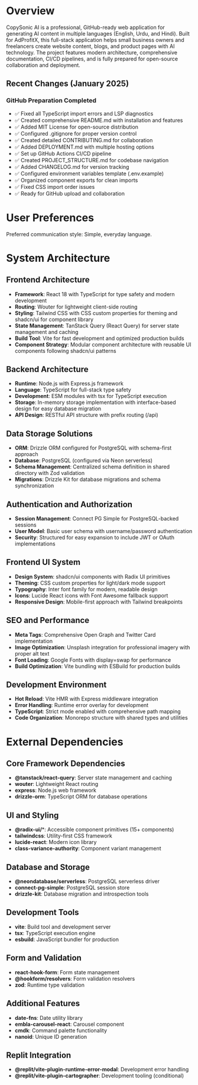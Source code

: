 # Overview

CopySonic AI is a professional, GitHub-ready web application for generating AI content in multiple languages (English, Urdu, and Hindi). Built for AdProfitX, this full-stack application helps small business owners and freelancers create website content, blogs, and product pages with AI technology. The project features modern architecture, comprehensive documentation, CI/CD pipelines, and is fully prepared for open-source collaboration and deployment.

## Recent Changes (January 2025)

### GitHub Preparation Completed
- ✅ Fixed all TypeScript import errors and LSP diagnostics
- ✅ Created comprehensive README.md with installation and features
- ✅ Added MIT License for open-source distribution
- ✅ Configured .gitignore for proper version control
- ✅ Created detailed CONTRIBUTING.md for collaboration
- ✅ Added DEPLOYMENT.md with multiple hosting options
- ✅ Set up GitHub Actions CI/CD pipeline
- ✅ Created PROJECT_STRUCTURE.md for codebase navigation
- ✅ Added CHANGELOG.md for version tracking
- ✅ Configured environment variables template (.env.example)
- ✅ Organized component exports for clean imports
- ✅ Fixed CSS import order issues
- ✅ Ready for GitHub upload and collaboration

# User Preferences

Preferred communication style: Simple, everyday language.

# System Architecture

## Frontend Architecture
- **Framework**: React 18 with TypeScript for type safety and modern development
- **Routing**: Wouter for lightweight client-side routing
- **Styling**: Tailwind CSS with CSS custom properties for theming and shadcn/ui for component library
- **State Management**: TanStack Query (React Query) for server state management and caching
- **Build Tool**: Vite for fast development and optimized production builds
- **Component Strategy**: Modular component architecture with reusable UI components following shadcn/ui patterns

## Backend Architecture
- **Runtime**: Node.js with Express.js framework
- **Language**: TypeScript for full-stack type safety
- **Development**: ESM modules with tsx for TypeScript execution
- **Storage**: In-memory storage implementation with interface-based design for easy database migration
- **API Design**: RESTful API structure with prefix routing (/api)

## Data Storage Solutions
- **ORM**: Drizzle ORM configured for PostgreSQL with schema-first approach
- **Database**: PostgreSQL (configured via Neon serverless)
- **Schema Management**: Centralized schema definition in shared directory with Zod validation
- **Migrations**: Drizzle Kit for database migrations and schema synchronization

## Authentication and Authorization
- **Session Management**: Connect PG Simple for PostgreSQL-backed sessions
- **User Model**: Basic user schema with username/password authentication
- **Security**: Structured for easy expansion to include JWT or OAuth implementations

## Frontend UI System
- **Design System**: shadcn/ui components with Radix UI primitives
- **Theming**: CSS custom properties for light/dark mode support
- **Typography**: Inter font family for modern, readable design
- **Icons**: Lucide React icons with Font Awesome fallback support
- **Responsive Design**: Mobile-first approach with Tailwind breakpoints

## SEO and Performance
- **Meta Tags**: Comprehensive Open Graph and Twitter Card implementation
- **Image Optimization**: Unsplash integration for professional imagery with proper alt text
- **Font Loading**: Google Fonts with display=swap for performance
- **Build Optimization**: Vite bundling with ESBuild for production builds

## Development Environment
- **Hot Reload**: Vite HMR with Express middleware integration
- **Error Handling**: Runtime error overlay for development
- **TypeScript**: Strict mode enabled with comprehensive path mapping
- **Code Organization**: Monorepo structure with shared types and utilities

# External Dependencies

## Core Framework Dependencies
- **@tanstack/react-query**: Server state management and caching
- **wouter**: Lightweight React routing
- **express**: Node.js web framework
- **drizzle-orm**: TypeScript ORM for database operations

## UI and Styling
- **@radix-ui/***: Accessible component primitives (15+ components)
- **tailwindcss**: Utility-first CSS framework
- **lucide-react**: Modern icon library
- **class-variance-authority**: Component variant management

## Database and Storage
- **@neondatabase/serverless**: PostgreSQL serverless driver
- **connect-pg-simple**: PostgreSQL session store
- **drizzle-kit**: Database migration and introspection tools

## Development Tools
- **vite**: Build tool and development server
- **tsx**: TypeScript execution engine
- **esbuild**: JavaScript bundler for production

## Form and Validation
- **react-hook-form**: Form state management
- **@hookform/resolvers**: Form validation resolvers
- **zod**: Runtime type validation

## Additional Features
- **date-fns**: Date utility library
- **embla-carousel-react**: Carousel component
- **cmdk**: Command palette functionality
- **nanoid**: Unique ID generation

## Replit Integration
- **@replit/vite-plugin-runtime-error-modal**: Development error handling
- **@replit/vite-plugin-cartographer**: Development tooling (conditional)